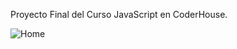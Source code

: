 Proyecto Final del Curso JavaScript en CoderHouse.


![Home](https://github.com/Brendaur11/Carrito-de-compras/assets/113529315/e3f44b9c-c945-45b7-a713-31511dec9629)

